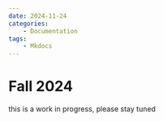 ```yaml
---
date: 2024-11-24
categories:
    - Documentation
tags:
    - Mkdocs
---
```



# Fall 2024

this is a work in progress, please stay tuned